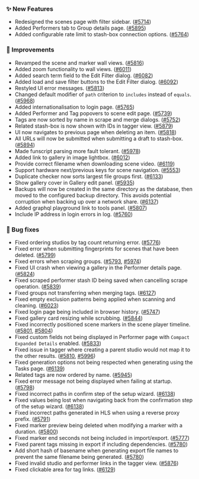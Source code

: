 ### ✨ New Features
* Redesigned the scenes page with filter sidebar. ([#5714](https://github.com/stashapp/stash/pull/5714))
* Added Performers tab to Group details page. ([#5895](https://github.com/stashapp/stash/pull/5895))
* Added configurable rate limit to stash-box connection options. ([#5764](https://github.com/stashapp/stash/pull/5764))


### 🎨 Improvements
* Revamped the scene and marker wall views. ([#5816](https://github.com/stashapp/stash/pull/5816))
* Added zoom functionality to wall views. ([#6011](https://github.com/stashapp/stash/pull/6011))
* Added search term field to the Edit Filter dialog. ([#6082](https://github.com/stashapp/stash/pull/6082))
* Added load and save filter buttons to the Edit Filter dialog. ([#6092](https://github.com/stashapp/stash/pull/6092))
* Restyled UI error messages. ([#5813](https://github.com/stashapp/stash/pull/5813))
* Changed default modifier of `path` criterion to `includes` instead of `equals`. ([#5968](https://github.com/stashapp/stash/pull/5968))
* Added internationalisation to login page. ([#5765](https://github.com/stashapp/stash/pull/5765))
* Added Performer and Tag popovers to scene edit page. ([#5739](https://github.com/stashapp/stash/pull/5739))
* Tags are now sorted by name in scrape and merge dialogs. ([#5752](https://github.com/stashapp/stash/pull/5752))
* Related stash-box is now shown with IDs in tagger view. ([#5879](https://github.com/stashapp/stash/pull/5879))
* UI now navigates to previous page when deleting an item. ([#5818](https://github.com/stashapp/stash/pull/5818))
* All URLs will now be submitted when submitting a draft to stash-box. ([#5894](https://github.com/stashapp/stash/pull/5894))
* Made funscript parsing more fault tolerant. ([#5978](https://github.com/stashapp/stash/pull/5978))
* Added link to gallery in image lightbox. ([#6012](https://github.com/stashapp/stash/pull/6012))
* Provide correct filename when downloading scene video. ([#6119](https://github.com/stashapp/stash/pull/6119))
* Support hardware next/previous keys for scene navigation. ([#5553](https://github.com/stashapp/stash/pull/5553))
* Duplicate checker now sorts largest file groups first. ([#6133](https://github.com/stashapp/stash/pull/6133))
* Show gallery cover in Gallery edit panel. ([#5935](https://github.com/stashapp/stash/pull/5935))
* Backups will now be created in the same directory as the database, then moved to the configured backup directory. This avoids potential corruption when backing up over a network share. ([#6137](https://github.com/stashapp/stash/pull/6137))
* Added graphql playground link to tools panel. ([#5807](https://github.com/stashapp/stash/pull/5807))
* Include IP address in login errors in log. ([#5760](https://github.com/stashapp/stash/pull/5760))

### 🐛 Bug fixes
* Fixed ordering studios by tag count returning error. ([#5776](https://github.com/stashapp/stash/pull/5776))
* Fixed error when submitting fingerprints for scenes that have been deleted. ([#5799](https://github.com/stashapp/stash/pull/5799))
* Fixed errors when scraping groups. ([#5793](https://github.com/stashapp/stash/pull/5793), [#5974](https://github.com/stashapp/stash/pull/5974))
* Fixed UI crash when viewing a gallery in the Performer details page. ([#5824](https://github.com/stashapp/stash/pull/5824))
* Fixed scraped performer stash ID being saved when cancelling scrape operation. ([#5839](https://github.com/stashapp/stash/pull/5839))
* Fixed groups not transferring when merging tags. ([#6127](https://github.com/stashapp/stash/pull/6127))
* Fixed empty exclusion patterns being applied when scanning and cleaning. ([#6023](https://github.com/stashapp/stash/pull/6023))
* Fixed login page being included in browser history. ([#5747](https://github.com/stashapp/stash/pull/5747))
* Fixed gallery card resizing while scrubbing. ([#5844](https://github.com/stashapp/stash/pull/5844))
* Fixed incorrectly positioned scene markers in the scene player timeline. ([#5801](https://github.com/stashapp/stash/pull/5801), [#5804](https://github.com/stashapp/stash/pull/5804))
* Fixed custom fields not being displayed in Performer page with `Compact Expanded Details` enabled. ([#5833](https://github.com/stashapp/stash/pull/5833))
* Fixed issue in tagger where creating a parent studio would not map it to the other results. ([#5810](https://github.com/stashapp/stash/pull/5810), [#5996](https://github.com/stashapp/stash/pull/5996))
* Fixed generation options not being respected when generating using the Tasks page. ([#6139](https://github.com/stashapp/stash/pull/6139))
* Related tags are now ordered by name. ([#5945](https://github.com/stashapp/stash/pull/5945))
* Fixed error message not being displayed when failing at startup. ([#5798](https://github.com/stashapp/stash/pull/5798))
* Fixed incorrect paths in confirm step of the setup wizard. ([#6138](https://github.com/stashapp/stash/pull/6138))
* Fixed values being lost when navigating back from the confirmation step of the setup wizard. ([#6138](https://github.com/stashapp/stash/pull/6138))
* Fixed incorrect paths generated in HLS when using a reverse proxy prefix. ([#5791](https://github.com/stashapp/stash/pull/5791))
* Fixed marker preview being deleted when modifying a marker with a duration. ([#5800](https://github.com/stashapp/stash/pull/5800))
* Fixed marker end seconds not being included in import/export. ([#5777](https://github.com/stashapp/stash/pull/5777))
* Fixed parent tags missing in export if including dependencies. ([#5780](https://github.com/stashapp/stash/pull/5780))
* Add short hash of basename when generating export file names to prevent the same filename being generated. ([#5780](https://github.com/stashapp/stash/pull/5780))
* Fixed invalid studio and performer links in the tagger view. ([#5876](https://github.com/stashapp/stash/pull/5876))
* Fixed clickable area for tag links. ([#6129](https://github.com/stashapp/stash/pull/6129))